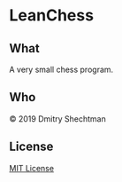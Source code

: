 # LeanChess

## What
A very small chess program.

## Who
© 2019 Dmitry Shechtman

## License
[MIT License](https://mit-license.org)
